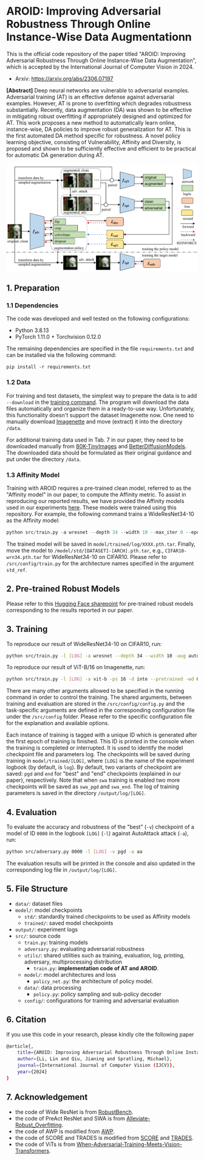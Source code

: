 # AROID: Improving Adversarial Robustness Through Online Instance-Wise Data Augmentationn	

This is the official code repository of the paper titled "AROID: Improving Adversarial Robustness Through Online Instance-Wise Data Augmentation", which is accepted by the International Journal of Computer Vision in 2024.

* Arxiv: https://arxiv.org/abs/2306.07197

**[Abstract]** Deep neural networks are vulnerable to adversarial examples. Adversarial training (AT) is an effective defense against adversarial examples. However, AT is prone to overfitting which degrades robustness substantially. Recently, data augmentation (DA) was shown to be effective in mitigating robust overfitting if appropriately designed and optimized for AT. This work proposes a new method to automatically learn online, instance-wise, DA policies to improve robust generalization for AT. This is the first automated DA method specific for robustness. A novel policy learning objective, consisting of Vulnerability, Affinity and Diversity, is proposed and shown to be sufficiently effective and efficient to be practical for automatic DA generation during AT.

![](AROID.png)

## 1. Preparation

### 1.1 Dependencies

The code was developed and well tested on the following configurations:

* Python 3.8.13
* PyTorch 1.11.0 + Torchvision 0.12.0

The remaining dependencies are specified in the file `requirements.txt` and can be installed via the following command:

```shell
pip install -r requirements.txt
```

### 1.2 Data

For training and test datasets, the simplest way to prepare the data is to add `--download` in the [training command](#3-training). The program will download the data files automatically and organize them in a ready-to-use way. Unfortunately, this functionality doesn't support the dataset Imagenette now. One need to manually download [Imagenette](https://s3.amazonaws.com/fast-ai-imageclas/imagenette.tgz) and move (extract) it into the directory `/data`.

For additional training data used in Tab. 7 in our paper, they need to be downloaded manually from [80K-TinyImages](https://github.com/yaircarmon/semisup-adv) and [BetterDiffusionModels](https://github.com/wzekai99/DM-Improves-AT). The downloaded data should be formulated as their original guidance and put under the directory `/data`.

### 1.3 Affinity Model

Training with AROID requires a pre-trained clean model, referred to as the "Affinity model" in our paper, to compute the Affinity metric. To assist in reproducing our reported results, we have provided the Affinity models used in our experiments [here](https://huggingface.co/TreeLLi/AROID). These models were trained using this repository. For example, the following command trains a WideResNet34-10 as the Affinity model:

```python
python src/train.py -a wresnet --depth 34 --width 10 --max_iter 0 --epochs 40 --annealing 20 30 -ei 0
```

The trained model will be saved in `model/trained/log/XXXX.pth.tar`. Finally, move the model to `/model/std/[DATASET]-[ARCH].pth.tar`, e.g., `CIFAR10-wrn34.pth.tar` for WideResNet34-10 on CIFAR10. Please refer to `/src/config/train.py` for the architecture names specified in the argument `std_ref`.

## 2. Pre-trained Robust Models

Please refer to this [Hugging Face sharepoint](https://huggingface.co/TreeLLi/AROID) for pre-trained robust models corresponding to the results reported in our paper.

## 3. Training

To reproduce our result of WideResNet34-10 on CIFAR10, run:

```bash
python src/train.py -l [LOG] -a wresnet --depth 34 --width 10 -aug auto --std_ref wrn34 --aff_coef 0.4 0.2 0.1 --div_coef 0.8 --div_limits 0.1 0.3
```

To reproduce our result of ViT-B/16 on Imagenette, run:

```bash
python src/train.py -l [LOG] -a vit-b -ps 16 -d inte --pretrained -wd 0.0001 --epochs 40 --annealing 36 38 --clip_grad -aug auto --aff_coef 0.3 --div_coef 0.8 --div_limits 0.2 0.3 -pb vit-b --std_ref vit-b --plr 0.1
```

There are many other arguments allowed to be specified in the running command in order to control the training. The shared arguments, between training and evaluation are stored in the `/src/config/config.py` and the task-specific arguments are defined in the corresponding configuration file under the `/src/config` folder. Please refer to the specific configuration file for the explanation and available options.

Each instance of training is tagged with a unique ID which is generated after the first epoch of training is finished. This ID is printed in the console when the training is completed or interrupted. It is used to identify the model checkpoint file and parameters log. The checkpoints will be saved during training in `model/trained/[LOG]`, where `[LOG]` is the name of the experiment logbook (by default, is `log`). By default, two variants of checkpoint are saved: `pgd` and `end` for "best" and "end" checkpoints (explained in our paper), respectively. Note that when `swa` training is enabled two more checkpoints will be saved as `swa_pgd` and `swa_end`. The log of training parameters is saved in the directory `/output/log/[LOG]`. 

## 4. Evaluation

To evaluate the accuracy and robustness of the "best" (`-v`) checkpoint of a model of ID `0000` in the logbook `[LOG]` (`-l`) against AutoAttack attack (`-a`), run:

```bash
python src/adversary.py 0000 -l [LOG] -v pgd -a aa
```

The evaluation results will be printed in the console and also updated in the corresponding log file in `/output/log/[LOG]`.

## 5. File Structure

* `data/`: dataset files
* `model/`: model checkpoints
  * `std/`: standardly trained checkpoints to be used as Affinity models
  * `trained/`: saved model checkpoints
* `output/`: experiment logs
* `src/`: source code
  * `train.py`: training models
  * `adversary.py`: evaluating adversarial robustness
  * `utils/`: shared utilities such as training, evaluation, log, printing, adversary, multiprocessing distribution
    * `train.py`: **implementation code of AT and AROID**.
  * `model/`: model architectures and loss
    * `policy_net.py`: the architecture of policy model.
  * `data/`: data processing
    * `policy.py`: policy sampling and sub-policy decoder
  * `config/`: configurations for training and adversarial evaluation

## 6. Citation

If you use this code in your research, please kindly cite the following paper

```bash
@article{,
    title={AROID: Improving Adversarial Robustness Through Online Instance-Wise Data Augmentation},
    author={Li, Lin and Qiu, Jianing and Spratling, Michael},
    journal={International Journal of Computer Vision (IJCV)},
    year={2024}
}
```

## 7. Acknowledgement

* the code of Wide ResNet is from [RobustBench](https://github.com/RobustBench/robustbench).
* the code of PreAct ResNet and SWA is from [Alleviate-Robust_Overfitting](https://github.com/VITA-Group/Alleviate-Robust-Overfitting).
* the code of AWP is modified from [AWP](https://github.com/csdongxian/AWP).
* the code of SCORE and TRADES is modified from [SCORE](https://github.com/P2333/SCORE) and [TRADES](https://github.com/yaodongyu/TRADES).
* the code of ViTs is from [When-Adversarial-Training-Meets-Vision-Transformers](https://github.com/mo666666/When-Adversarial-Training-Meets-Vision-Transformers).